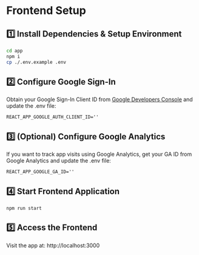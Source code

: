# Frontend Setup

## 1️⃣ Install Dependencies & Setup Environment  

```sh
cd app
npm i
cp ./.env.example .env
```

## 2️⃣ Configure Google Sign-In

Obtain your Google Sign-In Client ID from [Google Developers Console](https://developers.google.com/identity/sign-in/web/sign-in) and update the .env file:

```
REACT_APP_GOOGLE_AUTH_CLIENT_ID=''
```

## 3️⃣ (Optional) Configure Google Analytics

If you want to track app visits using Google Analytics, get your GA ID from Google Analytics and update the .env file:


```
REACT_APP_GOOGLE_GA_ID=''
```

## 4️⃣ Start Frontend Application

```
npm run start
```

## 5️⃣ Access the Frontend

Visit the app at: http://localhost:3000
